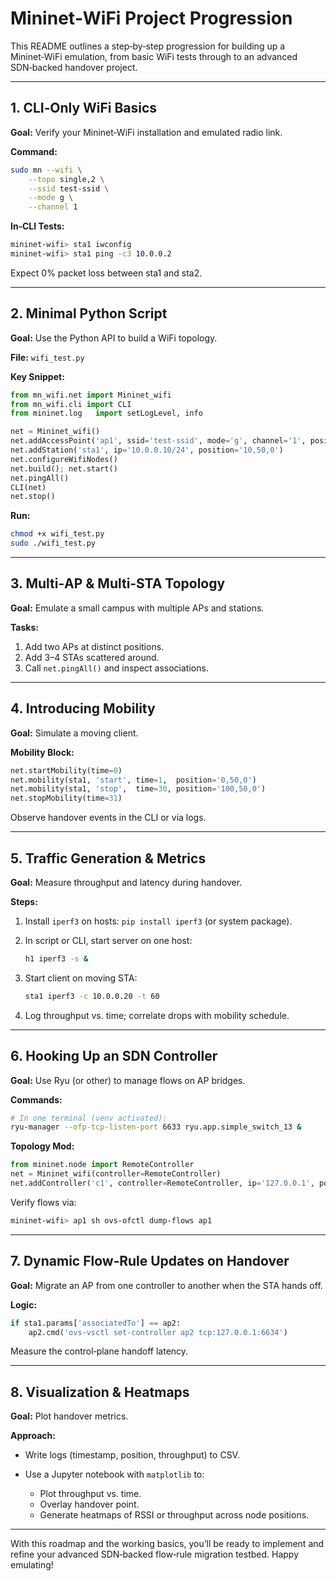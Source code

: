 # Mininet‑WiFi Project Progression

This README outlines a step‑by‑step progression for building up a Mininet‑WiFi emulation, from basic WiFi tests through to an advanced SDN‑backed handover project.

---

## 1. CLI‑Only WiFi Basics

**Goal:** Verify your Mininet‑WiFi installation and emulated radio link.

**Command:**

```bash
sudo mn --wifi \
    --topo single,2 \
    --ssid test-ssid \
    --mode g \
    --channel 1
```

**In‑CLI Tests:**

```bash
mininet-wifi> sta1 iwconfig
mininet-wifi> sta1 ping -c3 10.0.0.2
```

Expect 0% packet loss between sta1 and sta2.

---

## 2. Minimal Python Script

**Goal:** Use the Python API to build a WiFi topology.

**File:** `wifi_test.py`

**Key Snippet:**

```python
from mn_wifi.net import Mininet_wifi
from mn_wifi.cli import CLI
from mininet.log   import setLogLevel, info

net = Mininet_wifi()
net.addAccessPoint('ap1', ssid='test-ssid', mode='g', channel='1', position='50,50,0')
net.addStation('sta1', ip='10.0.0.10/24', position='10,50,0')
net.configureWifiNodes()
net.build(); net.start()
net.pingAll()
CLI(net)
net.stop()
```

**Run:**

```bash
chmod +x wifi_test.py
sudo ./wifi_test.py
```

---

## 3. Multi‑AP & Multi‑STA Topology

**Goal:** Emulate a small campus with multiple APs and stations.

**Tasks:**

1. Add two APs at distinct positions.
2. Add 3–4 STAs scattered around.
3. Call `net.pingAll()` and inspect associations.

---

## 4. Introducing Mobility

**Goal:** Simulate a moving client.

**Mobility Block:**

```python
net.startMobility(time=0)
net.mobility(sta1, 'start', time=1,  position='0,50,0')
net.mobility(sta1, 'stop',  time=30, position='100,50,0')
net.stopMobility(time=31)
```

Observe handover events in the CLI or via logs.

---

## 5. Traffic Generation & Metrics

**Goal:** Measure throughput and latency during handover.

**Steps:**

1. Install `iperf3` on hosts: `pip install iperf3` (or system package).
2. In script or CLI, start server on one host:

   ```bash
   h1 iperf3 -s &
   ```
3. Start client on moving STA:

   ```bash
   sta1 iperf3 -c 10.0.0.20 -t 60
   ```
4. Log throughput vs. time; correlate drops with mobility schedule.

---

## 6. Hooking Up an SDN Controller

**Goal:** Use Ryu (or other) to manage flows on AP bridges.

**Commands:**

```bash
# In one terminal (venv activated):
ryu-manager --ofp-tcp-listen-port 6633 ryu.app.simple_switch_13 &
```

**Topology Mod:**

```python
from mininet.node import RemoteController
net = Mininet_wifi(controller=RemoteController)
net.addController('c1', controller=RemoteController, ip='127.0.0.1', port=6633)
```

Verify flows via:

```bash
mininet-wifi> ap1 sh ovs-ofctl dump-flows ap1
```

---

## 7. Dynamic Flow‑Rule Updates on Handover

**Goal:** Migrate an AP from one controller to another when the STA hands off.

**Logic:**

```python
if sta1.params['associatedTo'] == ap2:
    ap2.cmd('ovs-vsctl set-controller ap2 tcp:127.0.0.1:6634')
```

Measure the control‑plane handoff latency.

---

## 8. Visualization & Heatmaps

**Goal:** Plot handover metrics.

**Approach:**

* Write logs (timestamp, position, throughput) to CSV.
* Use a Jupyter notebook with `matplotlib` to:

  * Plot throughput vs. time.
  * Overlay handover point.
  * Generate heatmaps of RSSI or throughput across node positions.

---

With this roadmap and the working basics, you’ll be ready to implement and refine your advanced SDN‑backed flow‑rule migration testbed. Happy emulating!

